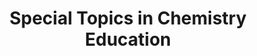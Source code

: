 ---
layout: course
image: /images/courses/canakkale-university.png
code: EF 305
title: Special Topics in Chemistry Education
instructor: Murat Kahveci
instructorurl: /murat
institution: Çanakkale Onsekiz Mart University
insturl:
clevel: Undergraduate
year: 2008
semester: Fall 2008
pdf:
web:
---